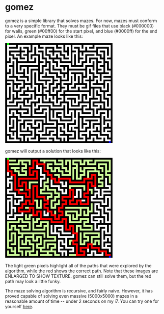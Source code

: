 gomez
=====

gomez is a simple library that solves mazes. For now, mazes must conform to a very specific format. They must be gif files that use black (#000000) for walls, green (#00ff00) for the start pixel, and blue (#0000ff) for the end pixel.
An example maze looks like this:

![Unsolved maze](maze.gif)

gomez will output a solution that looks like this:

![Solved maze](maze-solved.gif)

The light green pixels highlight all of the paths that were explored by the algorithm, while the red shows the correct path. Note that these images are ENLARGED TO SHOW TEXTURE. gomez can still solve them, but the red path may look a little funky.

The maze solving algorithm is recursive, and fairly naive. However, it has proved capable of solving even massive (5000x5000) mazes in a reasonable amount of time -- under 2 seconds on my i7. You can try one for yourself [here](http://i.imgur.com/477s1xd.gif).
